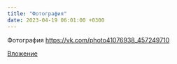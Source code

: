 ```yaml
---
title: "Фотография"
date: 2023-04-19 06:01:00 +0300
---
```


Фотография
https://vk.com/photo41076938_457249710

[Вложение](https://vk.com/photo41076938_457249710)
